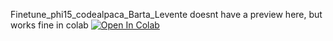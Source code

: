 Finetune_phi15_codealpaca_Barta_Levente doesnt have a preview here, but works fine in colab
[![Open In Colab](https://colab.research.google.com/assets/colab-badge.svg)](https://colab.research.google.com/github/bartaLevente/nlp/blob/main/Finetune_phi15_codealpaca_Barta_Levente.ipynb)

